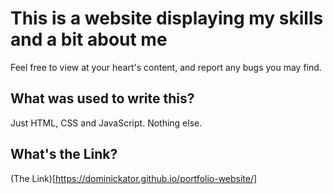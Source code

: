 # This is a website displaying my skills and a bit about me

Feel free to view at your heart's content, and report any bugs you may find.

## What was used to write this?

Just HTML, CSS and JavaScript. Nothing else.

## What's the Link?

(The Link)[https://dominickator.github.io/portfolio-website/]
